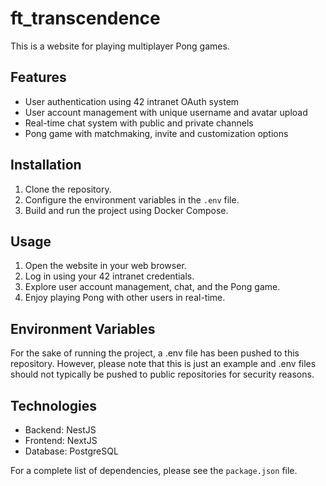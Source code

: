# ft_transcendence

This is a website for playing multiplayer Pong games.

## Features

- User authentication using 42 intranet OAuth system
- User account management with unique username and avatar upload
- Real-time chat system with public and private channels
- Pong game with matchmaking, invite and customization options

## Installation

1. Clone the repository.
2. Configure the environment variables in the `.env` file.
3. Build and run the project using Docker Compose.

## Usage

1. Open the website in your web browser.
2. Log in using your 42 intranet credentials.
3. Explore user account management, chat, and the Pong game.
4. Enjoy playing Pong with other users in real-time.

## Environment Variables
For the sake of running the project, a .env file has been pushed to this repository. However, please note that this is just an example and .env files should not typically be pushed to public repositories for security reasons.

## Technologies

- Backend: NestJS
- Frontend: NextJS
- Database: PostgreSQL

For a complete list of dependencies, please see the `package.json` file.
